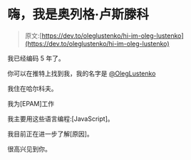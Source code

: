 # 嗨，我是奥列格·卢斯滕科

> 原文:[https://dev.to/oleglustenko/hi-im-oleg-lustenko](https://dev.to/oleglustenko/hi-im-oleg-lustenko)

我已经编码 5 年了。

你可以在推特上找到我，我的名字是 [@OlegLustenko](https://twitter.com/OlegLustenko)

我住在哈尔科夫。

我为[EPAM]工作

我主要用这些语言编程:[JavaScript]。

我目前正在进一步了解[原因]。

很高兴见到你。